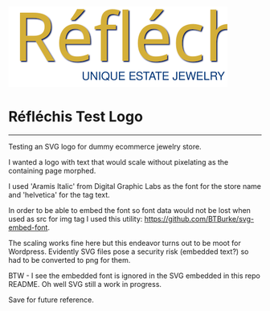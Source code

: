 <img src="/imgs/Réfléchis-store-logo.svg" title="test logo" alt="test logo">

# Réfléchis Test Logo
---
Testing an SVG logo for dummy ecommerce jewelry store.

I wanted a logo with text that would scale without pixelating as the containing page morphed. 

I used 'Aramis Italic' from Digital Graphic Labs as the font for the store name and 'helvetica' for the tag text.

In order to be able to embed the font so font data would not be lost when used as src for img tag I used this utility: https://github.com/BTBurke/svg-embed-font.

The scaling works fine here but this endeavor turns out to be moot for Wordpress. Evidently SVG files pose a security risk (embedded text?) so had to be converted to png for them.

BTW - I see the embedded font is ignored in the SVG embedded in this repo README. Oh well SVG still a work in progress.

Save for future reference.


